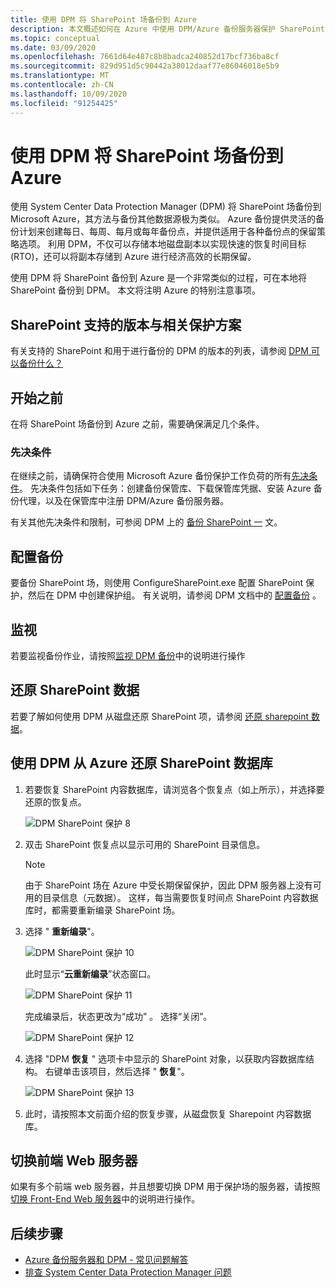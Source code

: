 ```yaml
---
title: 使用 DPM 将 SharePoint 场备份到 Azure
description: 本文概述如何在 Azure 中使用 DPM/Azure 备份服务器保护 SharePoint 场
ms.topic: conceptual
ms.date: 03/09/2020
ms.openlocfilehash: 7661d64e487c8b8badca240852d17bcf736ba8cf
ms.sourcegitcommit: 829d951d5c90442a38012daaf77e86046018e5b9
ms.translationtype: MT
ms.contentlocale: zh-CN
ms.lasthandoff: 10/09/2020
ms.locfileid: "91254425"
---
```

# <a name="back-up-a-sharepoint-farm-to-azure-with-dpm"></a>使用 DPM 将 SharePoint 场备份到 Azure

使用 System Center Data Protection Manager (DPM) 将 SharePoint 场备份到 Microsoft Azure，其方法与备份其他数据源极为类似。 Azure 备份提供灵活的备份计划来创建每日、每周、每月或每年备份点，并提供适用于各种备份点的保留策略选项。 利用 DPM，不仅可以存储本地磁盘副本以实现快速的恢复时间目标 (RTO)，还可以将副本存储到 Azure 进行经济高效的长期保留。

使用 DPM 将 SharePoint 备份到 Azure 是一个非常类似的过程，可在本地将 SharePoint 备份到 DPM。 本文将注明 Azure 的特别注意事项。

## <a name="sharepoint-supported-versions-and-related-protection-scenarios"></a>SharePoint 支持的版本与相关保护方案

有关支持的 SharePoint 和用于进行备份的 DPM 的版本的列表，请参阅 [DPM 可以备份什么？](/system-center/dpm/dpm-protection-matrix#applications-backup)

## <a name="before-you-start"></a>开始之前

在将 SharePoint 场备份到 Azure 之前，需要确保满足几个条件。

### <a name="prerequisites"></a>先决条件

在继续之前，请确保符合使用 Microsoft Azure 备份保护工作负荷的所有[先决条件](backup-azure-dpm-introduction.md#prerequisites-and-limitations)。 先决条件包括如下任务：创建备份保管库、下载保管库凭据、安装 Azure 备份代理，以及在保管库中注册 DPM/Azure 备份服务器。

有关其他先决条件和限制，可参阅 DPM 上的 [备份 SharePoint 一](/system-center/dpm/back-up-sharepoint#prerequisites-and-limitations) 文。

## <a name="configure-backup"></a>配置备份

要备份 SharePoint 场，则使用 ConfigureSharePoint.exe 配置 SharePoint 保护，然后在 DPM 中创建保护组。 有关说明，请参阅 DPM 文档中的 [配置备份](/system-center/dpm/back-up-sharepoint#configure-backup) 。

## <a name="monitoring"></a>监视

若要监视备份作业，请按照[监视 DPM 备份](/system-center/dpm/back-up-sharepoint#monitoring)中的说明进行操作

## <a name="restore-sharepoint-data"></a>还原 SharePoint 数据

若要了解如何使用 DPM 从磁盘还原 SharePoint 项，请参阅 [还原 sharepoint 数据](/system-center/dpm/back-up-sharepoint#restore-sharepoint-data)。

## <a name="restore-a-sharepoint-database-from-azure-by-using-dpm"></a>使用 DPM 从 Azure 还原 SharePoint 数据库

1. 若要恢复 SharePoint 内容数据库，请浏览各个恢复点（如上所示），并选择要还原的恢复点。

    ![DPM SharePoint 保护 8](./media/backup-azure-backup-sharepoint/dpm-sharepoint-protection9.png)
2. 双击 SharePoint 恢复点以显示可用的 SharePoint 目录信息。

   > [!NOTE]
   > 由于 SharePoint 场在 Azure 中受长期保留保护，因此 DPM 服务器上没有可用的目录信息（元数据）。 这样，每当需要恢复时间点 SharePoint 内容数据库时，都需要重新编录 SharePoint 场。
   >
   >
3. 选择 " **重新编录**"。

    ![DPM SharePoint 保护 10](./media/backup-azure-backup-sharepoint/dpm-sharepoint-protection12.png)

    此时显示“**云重新编录**”状态窗口。

    ![DPM SharePoint 保护 11](./media/backup-azure-backup-sharepoint/dpm-sharepoint-protection13.png)

    完成编录后，状态更改为“成功” 。 选择“关闭”。

    ![DPM SharePoint 保护 12](./media/backup-azure-backup-sharepoint/dpm-sharepoint-protection14.png)
4. 选择 "DPM **恢复** " 选项卡中显示的 SharePoint 对象，以获取内容数据库结构。 右键单击该项目，然后选择 " **恢复**"。

    ![DPM SharePoint 保护 13](./media/backup-azure-backup-sharepoint/dpm-sharepoint-protection15.png)
5. 此时，请按照本文前面介绍的恢复步骤，从磁盘恢复 Sharepoint 内容数据库。

## <a name="switching-the-front-end-web-server"></a>切换前端 Web 服务器

如果有多个前端 web 服务器，并且想要切换 DPM 用于保护场的服务器，请按照 [切换 Front-End Web 服务器](/system-center/dpm/back-up-sharepoint#switching-the-front-end-web-server)中的说明进行操作。

## <a name="next-steps"></a>后续步骤

* [Azure 备份服务器和 DPM - 常见问题解答](backup-azure-dpm-azure-server-faq.md)
* [排查 System Center Data Protection Manager 问题](backup-azure-scdpm-troubleshooting.md)
